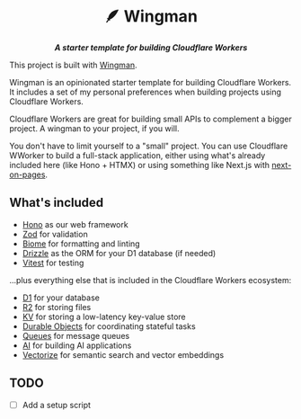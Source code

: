 <p align="center">
  <h1 align="center">🪶 Wingman</h1>

  <p align="center">
    <em><strong>A starter template for building Cloudflare Workers</strong></em>
  </p>
</p>

This project is built with [Wingman](https://github.com/adelrodriguez/wingman).

Wingman is an opinionated starter template for building Cloudflare Workers. It includes a set of my personal preferences when building projects using Cloudflare Workers.

Cloudflare Workers are great for building small APIs to complement a bigger project. A wingman to your project, if you will.

You don't have to limit yourself to a "small" project. You can use Cloudflare WWorker to build a full-stack application, either using what's already included here (like Hono + HTMX) or using something like Next.js with [next-on-pages](https://github.com/cloudflare/next-on-pages).

## What's included

- [Hono](https://github.com/honojs/hono) as our web framework
- [Zod](https://github.com/colinhacks/zod) for validation
- [Biome](https://biomejs.dev) for formatting and linting
- [Drizzle](https://drizzle.org) as the ORM for your D1 database (if needed)
- [Vitest](https://vitest.dev) for testing

...plus everything else that is included in the Cloudflare Workers ecosystem:

- [D1](https://developers.cloudflare.com/d1/) for your database
- [R2](https://developers.cloudflare.com/r2/) for storing files
- [KV](hhttps://developers.cloudflare.com/kv) for storing a low-latency key-value store
- [Durable Objects](https://developers.cloudflare.com/durable-objects/) for coordinating stateful tasks
- [Queues](https://developers.cloudflare.com/workers/queues/) for message queues
- [AI](https://developers.cloudflare.com/ai/) for building AI applications
- [Vectorize](https://developers.cloudflare.com/vector/) for semantic search and vector embeddings

## TODO

- [ ] Add a setup script
